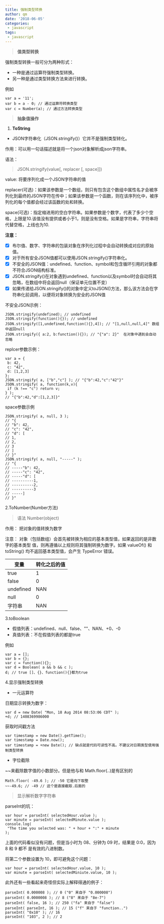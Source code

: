 ```yaml
---
title: 强制类型转换
author: qm
date: '2018-06-05'
categories:
 - javascript
tags:
 - javascript
---
```




> **值类型转换**

强制类型转换一般可分为两种形式：
- 一种是通过运算符强制类型转换。
- 另一种是通过类型转换方法来进行转换。

例如

```
var a = '11';
var b = a - 0; // 通过运算符转换类型
var c = Number(a); // 通过方法转换类型
```
> **抽象值操作**

1. **ToString**
-   JSON字符串化（JSON.stringify()）它并不是强制类型转化。

作用：可以用一句话描述就是将一个json对象解析成json字符串。

语法：
> JSON.stringify(value[, replacer [, space]])

value: 将要序列化成一个JSON字符串的值

replacer(可选)：如果该参数是一个数组，则只有包含这个数组中属性名才会被序列化到最终的JSON字符在传中；如果该参数是一个函数，则在该序列化中，被序列化的每个值都会经过该函数的处和转换。

space(可选)：指定缩进用的空白字符串。如果参数是个数字，代表了多少个空格，上限是10.该值没有提供或者小于1，则是没有空格。如果是字符串，字符串将代替空格，上线也为10.

**注意：** 
- [x] 布尔值、数字、字符串的包装对象在序列化过程中会自动转换成对应的原始值。
- [x] 对于所有安全JSON值都可以使用JSON.stringify()字符串化。
- [x] 不安全的JSON值：undefined、function、symbol和包含循环引用的对象都不符合JSON结构标准。
- [x] JSON.stringify()在对象遇到undefined、function以及symbol时会自动将其忽略，在数组中将会返回null（保证单元位置不变）
- [x] 如果传递给JSON.stringify()的对象中定义toJSON()方法，那么该方法会在字符串化前调用，以便将对象转换为安全的JSON值

不安全JSON示例：
```
JSON.stringify(undefined); // undefined
JSON.stringify(function(){}); // undefined
JSON.stringify([1,undefined,function(){},4]); // "[1,null,null,4]" 数组中返回null
JSON.stringify({ a:2, b:function(){}); // "{"a": 2}"  在对象中遇到会自动忽略
```
replcer参数示例：
```
var a = {
 b: 42,
 c: "42",
 d: [1,2,3]
};
JSON.stringify( a, ["b","c"] ); // "{"b":42,"c":"42"}"
JSON.stringify( a, function(k,v){
 if (k !== "c") return v;
} );
// "{"b":42,"d":[1,2,3]}"
```
space参数示例

```
JSON.stringify( a, null, 3 );
// "{
// "b": 42,
// "c": "42",
// "d": [
// 1,
// 2,
// 3
// ]
// }"
JSON.stringify( a, null, "-----" );
// "{
// -----"b": 42,
// -----"c": "42",
// -----"d": [
// ----------1,
// ----------2,
// ----------3
// -----]
// }"
```
2.ToNumber(Number方法)
> 语法  Number(object)

作用： 把对象的值转换为数字

注意： 对象（包括数组）会首先被转换为相应的基本类型值，如果返回的是非数字的基本类型
值，则再遵循以上规则将其强制转换为数字。如果 valueOf() 和 toString() 均不返回基本类型值，会产生 TypeError 错误。

变量| 转化之后的值
---|---
true | 1
false | 0
undefined | NAN
null | 0
字符串 | NAN

3.toBoolean
- 假值列表：undefined、null、false、""、NAN、+0、-0
- 真值列表：不在假值列表的都是true

例如

```
var a = [];
var b = {}; 
var c = function(){}; 
var d = Boolean( a && b && c );
d; // true []、{}、function(){}都为true
```
4.显示强制类型转换
- 一元运算符

日期显示转换为数字：

```
var d = new Date( "Mon, 18 Aug 2014 08:53:06 CDT" );
+d; // 1408369986000
```
获取时间戳方法

```
var timestamp = new Date().getTime();
var timestamp = Date.now();
var timestamp = +new Date(); // 缺点就是代码可读性不高。不建议对日期类型使用强制类型转换

```
- 字位截除

~~来截除数字值的小数部分。但是他与和 Math.floor(..)是有区别的

```
Math.floor( -49.6 ); // -50 它是向下取整
~~-49.6; // -49 // 这个是直接截取.后面的
```
> 显示解析数字字符串

parseInt的坑：

```
var hour = parseInt( selectedHour.value );
var minute = parseInt( selectedMinute.value );
console.log(
 "The time you selected was: " + hour + ":" + minute
);
```
上面的代码看似没有问题，但是当小时为 08、分钟为 09 时，结果是 0:0，因为 8 和 9 都不
是有效的八进制数。

将第二个参数设置为 10，即可避免这个问题：

```
var hour = parseInt( selectedHour.value, 10 );
var minute = parseInt( selectedMiniute.value, 10 );

```

此外还有一些看起来奇怪但实际上解释得通的例子：

```
parseInt( 0.000008 ); // 0 ("0" 来自于 "0.000008")
parseInt( 0.0000008 ); // 8 ("8" 来自于 "8e-7")
parseInt( false, 16 ); // 250 ("fa" 来自于 "false")
parseInt( parseInt, 16 ); // 15 ("f" 来自于 "function..")
parseInt( "0x10" ); // 16
parseInt( "103", 2 ); // 2
```

